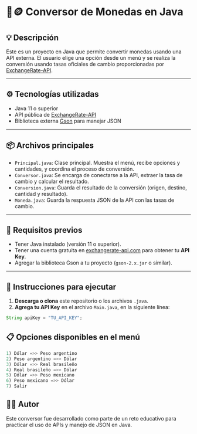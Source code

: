 # 📄🪙 Conversor de Monedas en Java

## 💡 Descripción

Este es un proyecto en Java que permite convertir monedas usando una API externa. El usuario elige una opción desde un menú y se realiza la conversión usando tasas oficiales de cambio proporcionadas por [ExchangeRate-API](https://www.exchangerate-api.com/).

---

## ⚙️ Tecnologías utilizadas

- Java 11 o superior  
- API pública de [ExchangeRate-API](https://www.exchangerate-api.com/)  
- Biblioteca externa [Gson](https://github.com/google/gson) para manejar JSON  

---

## 📦 Archivos principales

- `Principal.java`: Clase principal. Muestra el menú, recibe opciones y cantidades, y coordina el proceso de conversión.
- `Conversor.java`: Se encarga de conectarse a la API, extraer la tasa de cambio y calcular el resultado.
- `Conversion.java`: Guarda el resultado de la conversión (origen, destino, cantidad y resultado).
- `Moneda.java`: Guarda la respuesta JSON de la API con las tasas de cambio.

---

## 🔧 Requisitos previos

- Tener Java instalado (versión 11 o superior).
- Tener una cuenta gratuita en [exchangerate-api.com](https://www.exchangerate-api.com/) para obtener tu **API Key**.
- Agregar la biblioteca Gson a tu proyecto (`gson-2.x.jar` o similar).

---

## 🚀 Instrucciones para ejecutar

1. **Descarga o clona** este repositorio o los archivos `.java`.
2. **Agrega tu API Key** en el archivo `Main.java`, en la siguiente línea:

```java
String apiKey = "TU_API_KEY";
```

## 📋 Opciones disponibles en el menú
```java
1) Dólar =>> Peso argentino
2) Peso argentino =>> Dólar
3) Dólar =>> Real brasileño
4) Real brasileño =>> Dólar
5) Dólar =>> Peso mexicano
6) Peso mexicano =>> Dólar
7) Salir
```

## 👨‍💻 Autor
Este conversor fue desarrollado como parte de un reto educativo para practicar el uso de APIs y manejo de JSON  en Java.
